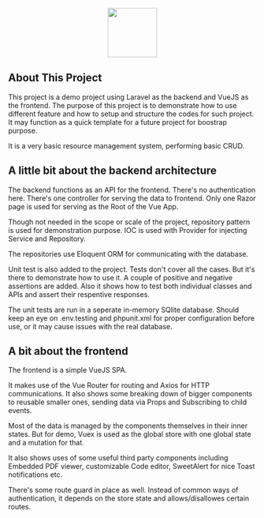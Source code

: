 <p align="center"><a href="https://laravel.com" target="_blank"><img src="https://raw.githubusercontent.com/laravel/art/master/logo-lockup/5%20SVG/2%20CMYK/1%20Full%20Color/laravel-logolockup-cmyk-red.svg" width="100"></a></p>

## About This Project

This project is a demo project using Laravel as the backend and VueJS as the frontend. The purpose of this project is to demonstrate how to use different feature and how to setup and structure the codes for such project. It may function as a quick template for a future project for boostrap purpose.

It is a very basic resource management system, performing basic CRUD.

## A little bit about the backend architecture

The backend functions as an API for the frontend. There's no authentication here. There's one controller for serving the data to frontend. Only one Razor page is used for serving as the Root of the Vue App.

Though not needed in the scope or scale of the project, repository pattern is used for demonstration purpose. IOC is used with Provider for injecting Service and Repository.

The repositories use Eloquent ORM for communicating with the database.

Unit test is also added to the project. Tests don't cover all the cases. But it's there to demonstrate how to use it. A couple of positive and negative assertions are added. Also it shows how to test both individual classes and APIs and assert their respentive responses.

The unit tests are run in a seperate in-memory SQlite database. Should keep an eye on .env.testing and phpunit.xml for proper configuration before use, or it may cause issues with the real database.

## A bit about the frontend

The frontend is a simple VueJS SPA.

It makes use of the Vue Router for routing and Axios for HTTP communications. It also shows some breaking down of bigger components to reusable smaller ones, sending data via Props and Subscribing to child events.

Most of the data is managed by the components themselves in their inner states. But for demo, Vuex is used as the global store with one global state and a mutation for that.

It also shows uses of some useful third party components including Embedded PDF viewer, customizable Code editor, SweetAlert for nice Toast notifications etc.

There's some route guard in place as well. Instead of common ways of authentication, it depends on the store state and allows/disallowes certain routes.